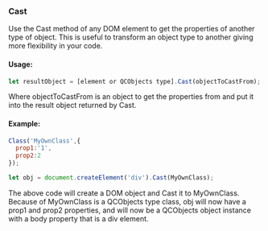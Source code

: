### Cast

Use the Cast method of any DOM element to get the properties of another type of object. This is useful to transform an object type to another giving more flexibility in your code.

#### Usage:

```javascript
let resultObject = [element or QCObjects type].Cast(objectToCastFrom);
```

Where objectToCastFrom is an object to get the properties from and put it into the result object returned by Cast.

#### Example:

```javascript
Class('MyOwnClass',{
  prop1:'1',
  prop2:2
});

let obj = document.createElement('div').Cast(MyOwnClass);
```

The above code will create a DOM object and Cast it to MyOwnClass. Because of MyOwnClass is a QCObjects type class, obj will now have a prop1 and prop2 properties, and will now be a QCObjects object instance with a body property that is a div element.
